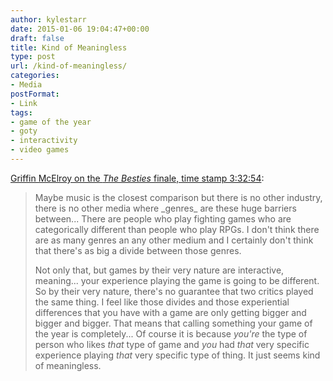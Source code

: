```yaml
---
author: kylestarr
date: 2015-01-06 19:04:47+00:00
draft: false
title: Kind of Meaningless
type: post
url: /kind-of-meaningless/
categories:
- Media
postFormat:
- Link
tags:
- game of the year
- goty
- interactivity
- video games
---
```


[Griffin McElroy on the _The Besties_ finale, time stamp 3:32:54](https://itunes.apple.com/us/podcast/final-besties-ever-2014s-best/id505516789?i=327960713&mt=2):


<blockquote>Maybe music is the closest comparison but there is no other industry, there is no other media where _genres_ are these huge barriers between... There are people who play fighting games who are categorically different than people who play RPGs. I don't think there are as many genres an any other medium and I certainly don't think that there's as big a divide between those genres.

Not only that, but games by their very nature are interactive, meaning... your experience playing the game is going to be different. So by their very nature, there's no guarantee that two critics played the same thing. I feel like those divides and those experiential differences that you have with a game are only getting bigger and bigger and bigger. That means that calling something your game of the year is completely... Of course it is because _you're_ the type of person who likes _that_ type of game and _you_ had _that_ very specific experience playing _that_ very specific type of thing. It just seems kind of meaningless.</blockquote>

